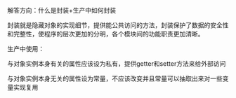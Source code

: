 解答方向：什么是封装+生产中如何封装

封装就是隐藏对象的实现细节，提供能公共访问的方法，封装保护了数据的安全性和完整性，使程序的层次更加的分明，各个模块间的功能职责更加清晰。

生产中使用：

与对象实例本身有关的属性应该设为私有，提供getter和setter方法来给外部访问

与对象实例本身无关的属性设为常量，不应该改变并且常量可以抽取出来对一些变量实现复用

